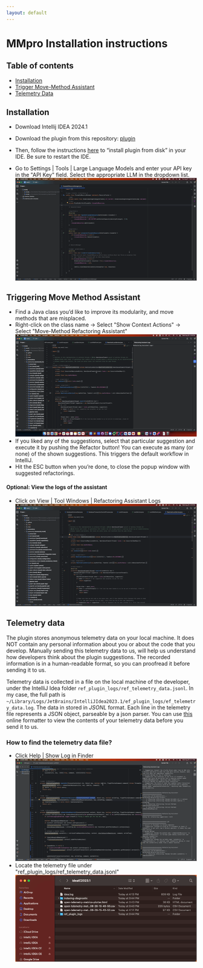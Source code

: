```yaml
---
layout: default
---
```


# MMpro Installation instructions

## Table of contents

- [Installation](#installation)
- [Trigger Move-Method Assistant](#triggering-move-method-assistant)
- [Telemetry Data](#telemetry-data)

## Installation

- Download Intellij IDEA 2024.1
- Download the plugin from this repository: [plugin](artifacts/mm-pro.zip)
- Then, follow the instructions [here](https://www.jetbrains.com/help/idea/managing-plugins.html#install_plugin_from_disk) to “install plugin from disk” in your IDE. Be sure to restart the IDE.
  
- Go to Settings | Tools | Large Language Models and enter your API key in the "API Key" field. Select the appropriate LLM in the dropdown list.
  ![api_key.gif](readme-images/gifs/api_key.gif)

## Triggering Move Method Assistant

- Find a Java class you’d like to improve its modularity, and move methods that are misplaced.
-  Right-click on the class name -> Select "Show Context Actions" -> Select "Move-Method Refactoring Assistant"
   ![trigger_plugin.gif](readme-images/gifs/trigger_plugin.gif)
- If you liked any of the suggestions, select that particular suggestion and execute it by pushing the Refactor button! You can execute as many (or none) of the shown suggestions. This triggers the default workflow in IntelliJ.
- Hit the ESC button when you’re done, to close the popup window with suggested refactorings.


#### Optional: View the logs of the assistant

-  Click on View | Tool Windows | Refactoring Assistant Logs
   ![trigger_plugin.gif](readme-images/gifs/open_logs.gif)


## Telemetry data

The plugin stores anonymous telemetry data on your local machine. 
It does NOT contain any personal information about you or about the code that you develop. 
Manually sending this telemetry data to us, will help us understand how developers think about the plugin suggestions. 
The recorded information is in a human-readable format, so you can proofread it before sending it to us.


Telemetry data is collected in a file on the local machine of the developer, under the IntelliJ Idea folder
`ref_plugin_logs/ref_telemetry_data.jsonl`. In my case, the full path
is `~/Library/Logs/JetBrains/IntelliJIdea2023.1/ef_plugin_logs/ef_telemetry_data.log`.
The data in stored in *JSONL* format. 
Each line in the telemetry file represents a JSON object, parseable by a json parser. You can use [this](https://pprint-ndjson.neverendingqs.com) online formatter to view the contents of your telemetry data before you send it to us.

### How to find the telemetry data file?

 - Click Help | Show Log in Finder
  ![idea_logs.gif](readme-images/gifs/open_idea_logs.gif)
 - Locate the telemetry file under "ref_plugin_logs/ref_telemetry_data.jsonl"
  ![telemetry.gif](readme-images/gifs/find_logs.gif)

